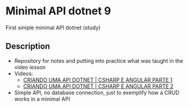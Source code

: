 # Minimal API dotnet 9

First simple minimal API dotnet (study)

## <a name="description"></a> Description
- Repository for notes and putting into practice what was taught in the video lesson
- Videos: 
  - [CRIANDO UMA API DOTNET | CSHARP E ANGULAR PARTE 1](https://youtu.be/Z94fONesCjY?si=ePuh50Noi1ehzWwh)
  - [CRIANDO UMA API DOTNET | CSHARP E ANGULAR PARTE 2](https://youtu.be/eDnGfeLquX0?si=YFD67ey6ZTRuNljf)
- Simple API, no database connection, just to exemplify how a CRUD works in a minimal API
